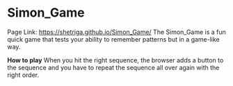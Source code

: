 # Simon_Game
Page Link: https://shetriga.github.io/Simon_Game/
The Simon_Game is a fun quick game that tests your ability to remember patterns but in a game-like way.

********************How to play********************
When you hit the right sequence, the browser adds a button to the sequence and you have to repeat the sequence all over again with the right order.
